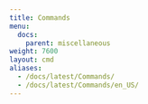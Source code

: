 ```yaml
---
title: Commands
menu:
  docs:
    parent: miscellaneous
weight: 7600
layout: cmd
aliases:
  - /docs/latest/Commands/
  - /docs/latest/Commands/en_US/
---
```

